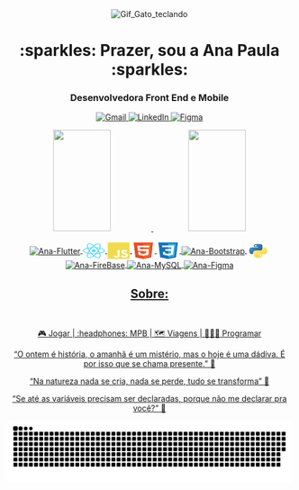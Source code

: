 <div align="center">
  <div>
    <img src="https://user-images.githubusercontent.com/74029212/127240963-4921a6aa-a682-4868-9ce5-a9ca6936c8fc.gif" alt="Gif_Gato_teclando" /></a>
  <h1> :sparkles: Prazer, sou a Ana Paula  :sparkles: </h1>
  </div>
  
  
 
<div align="center">
  <h3> Desenvolvedora Front End e Mobile </h3>
  <div>
  <p>
    <a target="_blank" href="mailto:anaberigoo@gmail.com">
      <img alt="Gmail" src="https://img.shields.io/badge/Gmail-D14836?style=for-the-badge&logo=gmail&logoColor=white" />
    </a>
    <a target="_blank" href="https://www.linkedin.com/in/anaberigo/">
      <img alt="LinkedIn" src="https://img.shields.io/badge/LinkedIn-0077B5?style=for-the-badge&logo=linkedin&logoColor=white" />
    </a>
    <a target="_blank" href="https://www.figma.com/@AnaBerigo">
      <img alt="Figma" src="https://img.shields.io/badge/Figma-F24E1E?style=for-the-badge&logo=figma&logoColor=white">
    </a>
  </p>
</div>
  <a href="https://github.com/AnaBerigo">
  <img height="180em" width="45%" style="padding-right:10px;" src="https://github-readme-stats.vercel.app/api?username=AnaBerigo&show_icons=true&theme=dark&include_all_commits=true&count_private=true"/>
  <img height="180em" width="45%" src="https://github-readme-stats.vercel.app/api/top-langs/?username=AnaBerigo&layout=compact&langs_count=7&theme=dark"/>
</div>
<div style="display: inline_block"><br>
  <img align="center" alt="Ana-Flutter" height="30" width="40" src="https://cdn.jsdelivr.net/gh/devicons/devicon/icons/flutter/flutter-original.svg" />
  <img align="center" alt="Ana-React" height="30" width="40" src="https://raw.githubusercontent.com/devicons/devicon/master/icons/react/react-original.svg">
  <img align="center" alt="Ana-Js" height="30" width="40" src="https://raw.githubusercontent.com/devicons/devicon/master/icons/javascript/javascript-plain.svg">
  <img align="center" alt="Ana-HTML" height="30" width="40" src="https://raw.githubusercontent.com/devicons/devicon/master/icons/html5/html5-original.svg">
  <img align="center" alt="Ana-CSS" height="30" width="40" src="https://raw.githubusercontent.com/devicons/devicon/master/icons/css3/css3-original.svg">
  <img align="center" alt="Ana-Bootstrap" height="30" width="40" src="https://cdn.jsdelivr.net/gh/devicons/devicon/icons/bootstrap/bootstrap-original.svg" />
  <img align="center" alt="Ana-Python" height="30" width="40" src="https://raw.githubusercontent.com/devicons/devicon/master/icons/python/python-original.svg">
  <img align="center" alt="Ana-FireBase" height="30" width="40" src="https://cdn.jsdelivr.net/gh/devicons/devicon/icons/firebase/firebase-plain.svg" />
  <img align="center" alt="Ana-MySQL" height="30" width="40" src="https://cdn.jsdelivr.net/gh/devicons/devicon/icons/mysql/mysql-original.svg" />
  <img align="center" alt="Ana-Figma" height="30" width="40" src="https://cdn.jsdelivr.net/gh/devicons/devicon/icons/figma/figma-original.svg" />
</div>


<h2>Sobre:</h2><br>
<p>
  🎮 Jogar |  :headphones: MPB  |  🗺️ Viagens | 👩🏻‍💻 Programar
</p>
<p>
  “O ontem é história, o amanhã é um mistério, mas o hoje é uma dádiva. É por isso que se chama presente.” 🍃
</p>
<p>
   “Na natureza nada se cria, nada se perde, tudo se transforma” 🌺
</p>
<p>
   “Se até as variáveis precisam ser declaradas, porque não me declarar pra você?” 🫠
</p>


<!-- ![Snake animation](https://github.com/AnaBerigo/AnaBerigo/blob/output/github-contribution-grid-snake.svg) -->

<!--![github-user-contribution](https://github.com/AnaBerigo/AnaBerigo/assets/74029212/ef83b73d-46ad-413b-97e7-227636aff469)-->


<picture>
  <source media="(prefers-color-scheme: dark)" srcset="https://raw.githubusercontent.com/AnaBerigo/AnaBerigo/output/github-contribution-grid-snake-dark.svg">
  <source media="(prefers-color-scheme: light)" srcset="https://raw.githubusercontent.com/AnaBerigo/AnaBerigo/output/github-contribution-grid-snake.svg">
  <img alt="github contribution grid snake animation" src="https://raw.githubusercontent.com/AnaBerigo/AnaBerigo/output/github-contribution-grid-snake.svg">
</picture>


